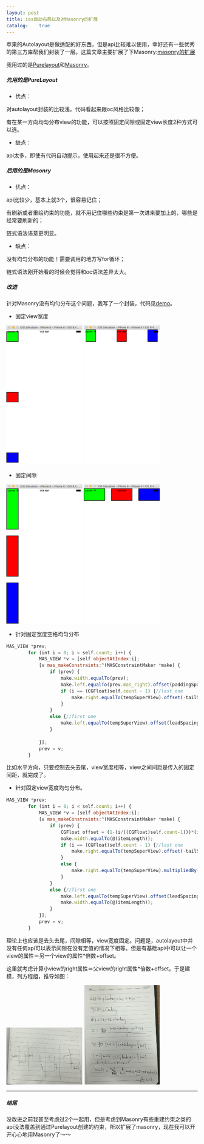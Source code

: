 ```yaml
---
layout: post
title: ios自动布局以及对Masonry的扩展
catalog:    true
---
```


苹果的Autolayout是做适配的好东西，但是api比较难以使用，幸好还有一些优秀的第三方库帮我们封装了一层。这篇文章主要扩展了下Masonry:[masonry的扩展](https://github.com/pingyourid/MasonryHelper)

我用过的是[Purelayout](https://github.com/smileyborg/PureLayout.git)和[Masonry](https://github.com/SnapKit/Masonry.git)。

##### 先用的是PureLayout

- 优点：

对autolayout封装的比较浅，代码看起来跟oc风格比较像；
 
有在某一方向均匀分布view的功能，可以按照固定间隙或固定view长度2种方式可以选。

- 缺点：

api太多，即使有代码自动提示，使用起来还是很不方便。

##### 后用的是Masonry

- 优点：

api比较少，基本上就3个，很容易记住；

有刷新或者重绘约束的功能，就不用记住哪些约束是第一次进来要加上的，哪些是经常要刷新的；

链式语法语意更明显。
 
- 缺点：

没有均匀分布的功能！需要调用的地方写for循环；

链式语法刚开始看的时候会觉得和oc语法差异太大。

##### 改进

针对Masonry没有均匀分布这个问题，我写了一个封装，代码见[demo](https://github.com/pingyourid/MasonryHelper)。

- 固定view宽度

<img src="/img/in-post/post-masonry-helper/QQ20150730-1@2x.png" alt="" title="" width="200" /> <img src="/img/in-post/post-masonry-helper/QQ20150730-2@2x.png" alt="" title="" width="200" />

- 固定间隙

<img src="/img/in-post/post-masonry-helper/QQ20150730-3@2x.png" alt="" title="" width="200" /> <img src="/img/in-post/post-masonry-helper/QQ20150730-4@2x.png" alt="" title="" width="200" />

- 针对固定宽度空格均匀分布

```javascript
MAS_VIEW *prev;
        for (int i = 0; i < self.count; i++) {
            MAS_VIEW *v = [self objectAtIndex:i];
            [v mas_makeConstraints:^(MASConstraintMaker *make) {
                if (prev) {
                    make.width.equalTo(prev);
                    make.left.equalTo(prev.mas_right).offset(paddingSpace);
                    if (i == (CGFloat)self.count - 1) {//last one
                        make.right.equalTo(tempSuperView).offset(-tailSpacing);
                    }
                }
                else {//first one
                    make.left.equalTo(tempSuperView).offset(leadSpacing);
                }
                
            }];
            prev = v;
        }

```

比如水平方向，只要控制去头去尾，view宽度相等，view之间间距是传入的固定间距，就完成了。

- 针对固定view宽度均匀分布。

```javascript
MAS_VIEW *prev;
        for (int i = 0; i < self.count; i++) {
            MAS_VIEW *v = [self objectAtIndex:i];
            [v mas_makeConstraints:^(MASConstraintMaker *make) {
                if (prev) {
                    CGFloat offset = (1-(i/((CGFloat)self.count-1)))*(itemLength+leadSpacing)-i*tailSpacing/(((CGFloat)self.count-1));
                    make.width.equalTo(@(itemLength));
                    if (i == (CGFloat)self.count - 1) {//last one
                        make.right.equalTo(tempSuperView).offset(-tailSpacing);
                    }
                    else {
                        make.right.equalTo(tempSuperView).multipliedBy(i/((CGFloat)self.count-1)).with.offset(offset);
                    }
                }
                else {//first one
                    make.left.equalTo(tempSuperView).offset(leadSpacing);
                    make.width.equalTo(@(itemLength));
                }
            }];
            prev = v;
        }
```

理论上也应该是去头去尾，间隙相等，view宽度固定。问题是，autolayout中并没有任何api可以表示间隙在没有定值的情况下相等。但是有基础api中可以让一个view的属性＝另一个view的属性*倍数+offset。

这里就考虑计算小view的right属性＝父view的right属性*倍数+offset。于是建模，列方程组，推导如图：

<img src="/img/in-post/post-masonry-helper/QQ20150901-1@2x.png" alt="" title="" width="200" /> <img src="/img/in-post/post-masonry-helper/QQ20150901-2@2x.png" alt="" title="" width="200" />

---

##### 结尾

没改进之前我甚至考虑过2个一起用，但是考虑到Masonry有些重建约束之类的api没法覆盖到通过Purelayout创建的约束，所以扩展了masonry，现在我可以开开心心地用Masonry了～～